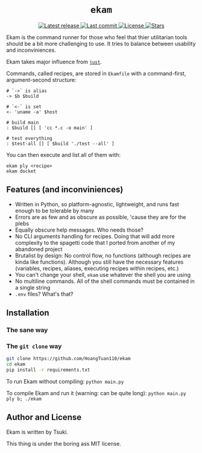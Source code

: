 <h1 align="center">
  <code>ekam</code>
</h1>

<div align="center"><p>
    <a href="https://github.com/HoangTuan110/ekam/releases/latest">
      <img alt="Latest release" src="https://img.shields.io/github/v/release/HoangTuan110/ekam?style=for-the-badge&logo=starship&color=C9CBFF&logoColor=D9E0EE&labelColor=302D41" />
    </a>
    <a href="https://github.com/HoangTuan110/ekam/pulse">
      <img alt="Last commit" src="https://img.shields.io/github/last-commit/HoangTuan110/ekam?style=for-the-badge&logo=starship&color=8bd5ca&logoColor=D9E0EE&labelColor=302D41"/>
    </a>
    <a href="https://github.com/HoangTuan110/ekam/blob/main/LICENSE">
      <img alt="License" src="https://img.shields.io/github/license/HoangTuan110/ekam?style=for-the-badge&logo=starship&color=ee999f&logoColor=D9E0EE&labelColor=302D41" />
    </a>
    <a href="https://github.com/HoangTuan110/ekam/stargazers">
      <img alt="Stars" src="https://img.shields.io/github/stars/HoangTuan110/ekam?style=for-the-badge&logo=starship&color=c69ff5&logoColor=D9E0EE&labelColor=302D41" />
    </a>
</div>

<p class="desc">
  Ekam is the command runner for those who feel that thier utilitarian tools should be a bit more challenging to use.
  It tries to balance between usability and inconviniences.

  Ekam takes major influence from [`just`](https://github.com/casey/just).

  Commands, called recipes, are stored in `Ekamfile` with a command-first, argument-second structure:

  ```
  # `->` is alias
  -> $b $build

  # `<-` is set
  <- 'uname -a' $host

  # build main
  : $build [] [ 'cc *.c -o main' ]

  # test everything
  : $test-all [] [ $build './test --all' ]
  ```

  You can then execute and list all of them with:

  ```
  ekam ply <recipe>
  ekam docket
  ```
</p>

## Features (and inconviniences)
- Written in Python, so platform-agnostic, lightweight, and runs fast enough to be tolerable by many
- Errors are as few and as obscure as possible, 'cause they are for the plebs
- Equally obscure help messages. Who needs those?
- No CLI arguments handling for recipes. Doing that will add more complexity to the spagetti code that I ported from
  another of my abandoned project
- Brutalist by design: No control flow, no functions (although recipes are kinda like functions).
  Although you still have the necessary features (variables, recipes, aliases, executing recipes within recipes, etc.)
- You can't change your shell, `ekam` use whatever the shell you are using
- No multiline commands. All of the shell commands must be contained in a single string
- `.env` files? What's that?

## Installation

### The sane way

### The `git clone` way

```sh
git clone https://github.com/HoangTuan110/ekam
cd ekam
pip install -r requirements.txt
```

To run Ekam without compiling: `python main.py`

To compile Ekam and run it (warning: can be quite long): `python main.py ply b; ./ekam`

## Author and License

Ekam is written by Tsuki.

This thing is under the boring ass MIT license.
